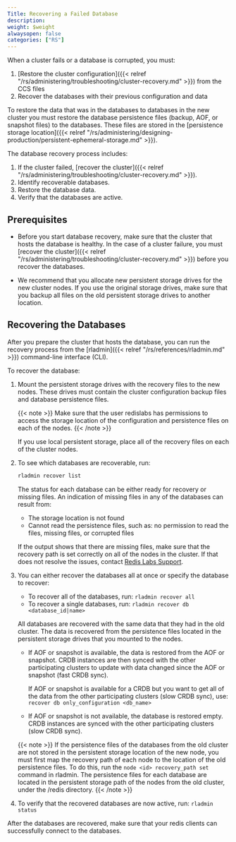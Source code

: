 ```yaml
---
Title: Recovering a Failed Database
description: 
weight: $weight
alwaysopen: false
categories: ["RS"]
---
```

When a cluster fails or a database is corrupted, you must:

1. [Restore the cluster configuration]({{< relref "/rs/administering/troubleshooting/cluster-recovery.md" >}}) from the CCS files
1. Recover the databases with their previous configuration and data

To restore the data that was in the databases to databases in the new cluster
you must restore the database persistence files (backup, AOF, or snapshot files) to the databases.
These files are stored in the [persistence storage location]({{< relref "/rs/administering/designing-production/persistent-ephemeral-storage.md" >}}).
    
The database recovery process includes:

1. If the cluster failed, [recover the cluster]({{< relref "/rs/administering/troubleshooting/cluster-recovery.md" >}}).
1. Identify recoverable databases.
1. Restore the database data.
1. Verify that the databases are active.

## Prerequisites

- Before you start database recovery, make sure that the cluster that hosts the database is healthy.
    In the case of a cluster failure,
    you must [recover the cluster]({{< relref "/rs/administering/troubleshooting/cluster-recovery.md" >}}) before you recover the databases.

- We recommend that you allocate new persistent storage drives for the new cluster nodes.
    If you use the original storage drives,
    make sure that you backup all files on the old persistent storage drives to another location.

## Recovering the Databases

After you prepare the cluster that hosts the database,
you can run the recovery process from the [rladmin]({{< relref "/rs/references/rladmin.md" >}})
command-line interface (CLI).

To recover the database:

1. Mount the persistent storage drives with the recovery files to the new nodes.
    These drives must contain the cluster configuration backup files and database persistence files.

    {{< note >}}
Make sure that the user redislabs has permissions to access the storage location
of the configuration and persistence files on each of the nodes.
    {{< /note >}}

    If you use local persistent storage, place all of the recovery files on each of the cluster nodes.

1. To see which databases are recoverable, run:

    ```sh
    rladmin recover list
    ```

    The status for each database can be either ready for recovery or missing files.
    An indication of missing files in any of the databases can result from:

    - The storage location is not found
    - Cannot read the persistence files, such as: no permission to read the files, missing files, or corrupted files

    If the output shows that there are missing files,
    make sure that the recovery path is set correctly on all of the nodes in the cluster.
    If that does not resolve the issues, contact [Redis Labs Support](mailto:support@redislabs.com).

1. You can either recover the databases all at once or specify the database to recover:

    - To recover all of the databases, run: `rladmin recover all`
    - To recover a single databases, run: `rladmin recover db <database_id|name>`

    All databases are recovered with the same data that they had in the old cluster.
    The data is recovered from the persistence files located in the persistent storage drives
    that you mounted to the nodes.

    - If AOF or snapshot is available, the data is restored from the AOF or snapshot. CRDB instances are then synced with the other participating clusters to update with data changed since the AOF or snapshot (fast CRDB sync).

        If AOF or snapshot is available for a CRDB but you want to get all of the data from the other participating clusters (slow CRDB sync), use: `recover db only_configuration <db_name>`

    - If AOF or snapshot is not available, the database is restored empty. CRDB instances are synced with the other participating clusters (slow CRDB sync).

    {{< note >}}
If the persistence files of the databases from the old cluster are not stored in the persistent storage location of the new node,
you must first map the recovery path of each node to the location of the old persistence files.
To do this, run the `node <id> recovery_path set` command in rladmin.
The persistence files for each database are located in the persistent storage path of the nodes from the old cluster, under the /redis directory.
    {{< /note >}}  

1. To verify that the recovered databases are now active, run: `rladmin status`

After the databases are recovered, make sure that your redis clients can successfully connect to the databases.
